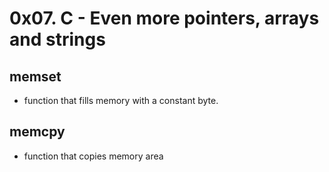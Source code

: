 # 0x07. C - Even more pointers, arrays and strings

## memset
- function that fills memory with a constant byte.

## memcpy
- function that copies memory area
